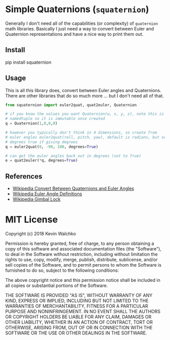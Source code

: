 # Simple Quaternions (`squaternion`)

Generally I don't need all of the capabilities (or complexity) of `quaternion`
math libraries. Basically I just need a way to convert between Euler and
Quaternion representations and have a nice way to print them out.

## Install

  pip install squaternion

## Usage

This is all this library does, convert between Euler angles and Quaternions.
There are other libraries that do so much more ... but I don't need all of that.

```python
from squaternion import euler2quat, quat2euler, Quaternion

# if you know the values you want Quaternion(w, x, y, z), note this is a
# namedtuple so it is immutable once created
q = Quaternion(1,0,0,0)

# however you typically don't think in 4 dimensions, so create from
# euler angles euler2quat(roll, pitch, yaw), default is radians, but set
# degrees true if giving degrees
q = euler2quat(0, -90, 100, degrees=True)

# can get the euler angles back out in degrees (set to True)
e = quat2euler(*q, degrees=True)
```

## References

- [Wikipedia Convert Between Quaternions and Euler Angles](https://en.wikipedia.org/wiki/Conversion_between_quaternions_and_Euler_angles)
- [Wikipedia Euler Angle Definitions](https://en.wikipedia.org/wiki/Euler_angles#Conventions_2)
- [Wikipedia Gimbal Lock](https://en.wikipedia.org/wiki/Gimbal_lock)

# MIT License

Copyright (c) 2018 Kevin Walchko

Permission is hereby granted, free of charge, to any person obtaining a copy
of this software and associated documentation files (the "Software"), to deal
in the Software without restriction, including without limitation the rights
to use, copy, modify, merge, publish, distribute, sublicense, and/or sell
copies of the Software, and to permit persons to whom the Software is
furnished to do so, subject to the following conditions:

The above copyright notice and this permission notice shall be included in all
copies or substantial portions of the Software.

THE SOFTWARE IS PROVIDED "AS IS", WITHOUT WARRANTY OF ANY KIND, EXPRESS OR
IMPLIED, INCLUDING BUT NOT LIMITED TO THE WARRANTIES OF MERCHANTABILITY,
FITNESS FOR A PARTICULAR PURPOSE AND NONINFRINGEMENT. IN NO EVENT SHALL THE
AUTHORS OR COPYRIGHT HOLDERS BE LIABLE FOR ANY CLAIM, DAMAGES OR OTHER
LIABILITY, WHETHER IN AN ACTION OF CONTRACT, TORT OR OTHERWISE, ARISING FROM,
OUT OF OR IN CONNECTION WITH THE SOFTWARE OR THE USE OR OTHER DEALINGS IN THE
SOFTWARE.
